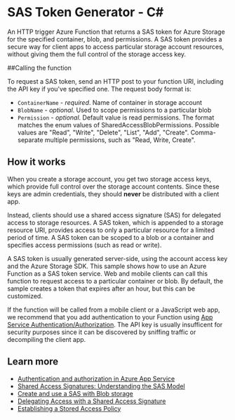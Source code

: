 # SAS Token Generator - C<span>#</span>

An HTTP trigger Azure Function that returns a SAS token for Azure Storage for the specified container, blob, and permissions. A SAS token provides a secure way for client apps to access particular storage account resources, without giving them the full control of the storage access key.

##Calling the function

To request a SAS token, send an HTTP post to your function URI, including the API key if you've specified one. The request body format is:

- `ContainerName` - *required*. Name of container in storage account
- `BlobName` - *optional*. Used to scope permissions to a particular blob
- `Permission` - *optional*. Default value is read permissions. The format matches the enum values of SharedAccessBlobPermissions. Possible values are "Read", "Write", "Delete", "List", "Add", "Create". Comma-separate multiple permissions, such as "Read, Write, Create".

## How it works

When you create a storage account, you get two storage access keys, which provide full control over the storage account contents. Since these keys are admin credentials, they should **never** be distributed with a client app. 

Instead, clients should use a shared access signature (SAS) for delegated access to storage resources. A SAS token, which is appended to a storage resource URI, provides access to only a particular resource for a limited period of time. A SAS token can be scoped to a blob or a container and specifies access permissions (such as read or write).

A SAS token is usually generated server-side, using the account access key and the Azure Storage SDK. This sample shows how to use an Azure Function as a SAS token service. Web and mobile clients can call this function to request access to a particular container or blob. By default, the sample creates a token that expires after an hour, but this can be customized.

If the function will be called from a mobile client or a JavaScript web app, we recommend that you add authentication to your Function using [App Service Authentication/Authorization](https://azure.microsoft.com/en-us/documentation/articles/app-service-authentication-overview/). The API key is usually insufficent for security purposes since it can be discovered by sniffing traffic or decompiling the client app.

## Learn more

- [Authentication and authorization in Azure App Service](https://azure.microsoft.com/en-us/documentation/articles/app-service-authentication-overview/)
- [Shared Access Signatures: Understanding the SAS Model](https://azure.microsoft.com/documentation/articles/storage-dotnet-shared-access-signature-part-1/)
- [Create and use a SAS with Blob storage](https://azure.microsoft.com/documentation/articles/storage-dotnet-shared-access-signature-part-2/)
- [Delegating Access with a Shared Access Signature](https://msdn.microsoft.com/library/ee395415.aspx)
- [Establishing a Stored Access Policy](https://msdn.microsoft.com/library/dn140257.aspx)
